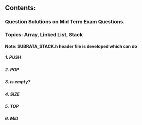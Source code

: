 ## Contents:
### Question Solutions on Mid Term Exam Questions.
### Topics: Array, Linked List, Stack
#### Note: SUBRATA_STACK.h header file is developed which can do
##### 1. PUSH
##### 2. POP
##### 3. is empty?
##### 4. SIZE
##### 5. TOP
##### 6. MiD
